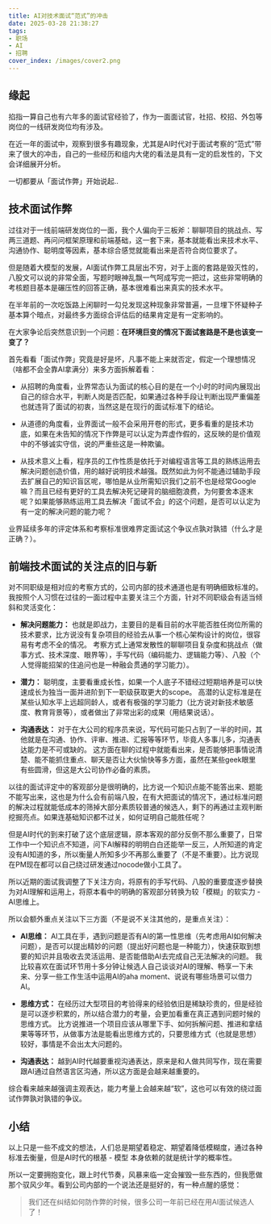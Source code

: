 ```yaml
---
title: AI对技术面试“范式”的冲击
date: 2025-03-28 21:38:27
tags: 
- 职场
- AI
- 招聘
cover_index: /images/cover2.png
---
```


## 缘起

掐指一算自己也有六年多的面试官经验了，作为一面面试官，社招、校招、外包等岗位的一线研发岗位均有涉及。

在近一年的面试中，观察到很多有趣现象，尤其是AI时代对于面试考察的“范式”带来了很大的冲击，自己的一些经历和组内大佬的看法是具有一定的启发性的，下文会详细展开分析。

一切都要从「面试作弊」开始说起..

## 技术面试作弊

过往对于一线前端研发岗位的一面，我个人偏向于三板斧：聊聊项目的挑战点、写两三道题、再问问框架原理和前端基础，这一套下来，基本就能看出来技术水平、沟通协作、聪明度等因素，基本综合感觉就能看出来是否符合岗位要求了。

但是随着大模型的发展，AI面试作弊工具层出不穷，对于上面的套路是毁灭性的，八股文可以说的非常全面，写题时眼神乱飘一气呵成写完一把过，这些非常明确的考核题目基本是碾压性的回答正确，基本很难看出来真实的技术水平。

在半年前的一次吃饭路上闲聊时一勾兑发现这种现象非常普遍，一旦埋下怀疑种子基本算个暗点，对最终多方面综合评估后的结果肯定是有一定影响的。

在大家争论后突然意识到一个问题：**在环境巨变的情况下面试套路是不是也该变一变了？**

首先看看「面试作弊」究竟是好是坏，凡事不能上来就否定，假定一个理想情况（啥都不会全靠AI拿满分）来多方面拆解着看：

- 从招聘的角度看，业界常态认为面试的核心目的是在一个小时的时间内展现出自己的综合水平，判断人岗是否匹配，如果通过各种手段让判断出现严重偏差也就违背了面试的初衷，当然这是在现行的面试标准下的结论。

- 从道德的角度看，业界面试一般不会采用开卷的形式，更多看重的是技术功底，如果在未告知的情况下作弊是可以认定为弄虚作假的，这反映的是价值观中的不够诚实守信，说的严重些这是一种欺骗。

- 从技术意义上看，程序员的工作性质是依托于对编程语言等工具的熟练运用去解决问题创造价值，用的越好说明技术越强。既然如此为何不能通过辅助手段去扩展自己的知识盲区呢，哪怕是从业所需知识我们之前不也是经常Google嘛？而且已经有更好的工具去解决死记硬背的脑细胞浪费，为何要舍本逐末呢？如果能够熟练运用工具去解决「面试不会」的这个问题，是否可以认定为有一定的解决问题的能力呢？

业界延续多年的评定体系和考察标准很难界定面试这个争议点孰对孰错（什么才是正确？）。

## 前端技术面试的关注点的旧与新

对不同职级是相对应的考察方式的，公司内部的技术通道也是有明确细致标准的。我按照个人习惯在过往的一面过程中主要关注三个方面，针对不同职级会有适当倾斜和灵活变化：

- **解决问题能力：** 也就是即战力，主要目的是看目前的水平能否胜任岗位所需的技术要求，比方说没有复杂项目的经验去从事一个核心架构设计的岗位，很容易有考虑不全的情况。
  考察方式上通常发散性的聊聊项目复杂度和挑战点（做事方式、技术深度、眼界等），手写代码（编码能力、逻辑能力等）、八股（个人觉得能招架的住追问也是一种融会贯通的学习能力）。

- **潜力：** 聪明度，主要看重成长性，如果一个人底子不错经过短期培养是可以快速成长为独当一面并进阶到下一职级获取更大的scope。
  高潜的认定标准是在某些认知水平上远超同龄人，或者有极强的学习能力（比方说对新技术敏感度、教育背景等），或者做出了非常出彩的成果（用结果说话）。
  
- **沟通表达：** 对于在大公司的程序员来说，写代码可能只占到了一半的时间，其他就是在沟通、协作、评审、推进、汇报等等环节，毕竟人多事儿多，沟通表达能力是不可或缺的。
  这方面在聊的过程中就能看出来，是否能够把事情说清楚、能不能抓住重点、聊天是否让大伙愉快等多方面，虽然在某些geek眼里有些圆滑，但这是大公司协作必备的素质。

以往的面试评定中的客观部分是很明确的，比方说一个知识点能不能答出来、题能不能写出来，这也是为什么会有前端八股，在有大把面试的情况下，通过标准问题的解决过程就能低成本的筛掉大部分素质较普通的候选人，剩下的再通过主观判断挖掘亮点。如果连基础知识都不过关，如何证明自己能胜任呢？

但是AI时代的到来打破了这个底层逻辑，原本客观的部分反倒不那么重要了，日常工作中一个知识点不知道，问下AI解释的明明白白还能举一反三，人所知道的肯定没有AI知道的多，所以衡量人所知多少不再那么重要了（不是不重要）。比方说现在PM现在都可以自己绕过研发通过nocode做小工具了。

所以近期的面试我调整了下关注方向，将原有的手写代码、八股的重要度逐步替换为对AI理解和运用上，将原本看中的明确的客观部分转换为较「模糊」的软实力 - AI思维上。

所以会额外重点关注以下三方面（不是说不关注其他的，是重点关注）：

- **AI思维：** AI工具在手，遇到问题是否有AI的第一性思维（先考虑用AI如何解决问题），是否可以提出精妙的问题（提出好问题也是一种能力），快速获取到想要的知识并且吸收去灵活运用、是否能借助AI去完成自己无法解决的问题。
  我比较喜欢在面试环节用十多分钟让候选人自己谈谈对AI的理解、畅享一下未来、分享一些工作生活中运用AI的aha moment、说说有哪些场景可以借力AI。

- **思维方式：** 在经历过大型项目的考验得来的经验依旧是稀缺珍贵的，但是经验是可以逐步积累的，所以结合潜力的考量，会更加看重在真正遇到问题时候的思维方式。
  比方说推进一个项目应该从哪里下手、如何拆解问题、推进和拿结果等等环节，从做事方法是能看出思维方式的，只要思维方式（也就是思想）较好，事情是不会出太大问题的。

- **沟通表达：** 越到AI时代越要重视沟通表达，原来是和人做共同写作，现在需要跟AI通过自然语言区沟通，所以这方面是会越来越重要的。

综合看来越来越强调主观表达，能力考量上会越来越“软”，这也可以有效的绕过面试作弊孰对孰错的争议。

## 小结

以上只是一些不成文的想法，人们总是期望着稳定、期望着降低模糊度，通过各种标准去衡量，但是AI时代的根基 - 模型 本身依赖的就是统计学的概率性。

所以一定要拥抱变化，跟上时代节奏，风暴来临一定会摧毁一些东西的，但我愿做那个驭风少年。看到公司内部的一个说法还是挺好的，有一种点醒的感觉：

> 我们还在纠结如何防作弊的时候，很多公司一年前已经在用AI面试候选人了！